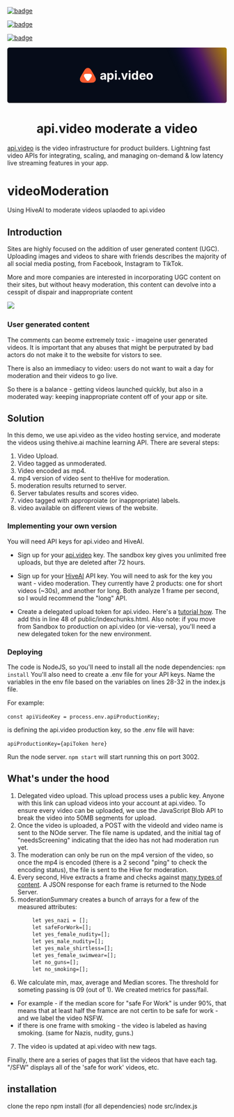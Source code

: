[![badge](https://img.shields.io/twitter/follow/api_video?style=social)](https://twitter.com/intent/follow?screen_name=api_video)

[![badge](https://img.shields.io/github/stars/apivideo/videoModeration?style=social)](https://github.com/apivideo/videoModeration)

[![badge](https://img.shields.io/discourse/topics?server=https%3A%2F%2Fcommunity.api.video)](https://community.api.video)

![](https://github.com/apivideo/.github/blob/main/assets/apivideo_banner.png)

<h1 align="center">api.video moderate a video</h1>

[api.video](https://api.video) is the video infrastructure for product builders. Lightning fast video APIs for integrating, scaling, and managing on-demand & low latency live streaming features in your app.

# videoModeration
Using HiveAI to moderate videos uplaoded to api.video


## Introduction

Sites are highly focused on the addition of user generated content (UGC). Uploading images and videos to share with friends describes the majority of all social media posting, from Facebook, Instagram to TikTok.

More and more companies are interested in incorporating UGC content on their sites, but without heavy moderation, this content can devolve into a cesspit of dispair and inappropriate content


![](https://github.com/dougsillars/videoModeration/blob/main/docs/comments.jpeg?raw=true)

### User generated content 

The comments can beome extremely toxic - imageine user generated videos.  It is important that any abuses that might be perputrated by bad actors do not make it to the website for vistors to see.  

There is also an immediacy to video: users do not want to wait a day for moderation and their videos to go live.  

So there is a balance - getting videos launched quickly, but also in a moderated way: keeping inappropriate content off of your app or site.

## Solution

In this demo, we use api.video as the video hosting service, and moderate the videos using thehive.ai machine learning API.  There are several steps:

1. Video Upload.
2. Video tagged as unmoderated.
3. Video encoded as mp4.
4. mp4 version of video sent to theHive for moderation.
5. moderation results returned to server.
5. Server tabulates results and scores video.
6. video tagged with approproiate (or inappropriate) labels.
7. video available on different views of the website.


### Implementing your own version

You will need API keys for api.video and HiveAI.

* Sign up for your [api.video](http://my.api.video/register/community) key.  The sandbox key gives you unlimited free uploads, but thye are deleted after 72 hours.
* Sign up for your [HiveAI](https://thehive.ai/signup) API key.  You will need to ask for the key you want - video moderation.  They currently have 2 products: one for short videos (~30s), and another for long. Both analyze 1 frame per second, so I would recommend the "long" API.

* Create a delegated upload token for api.video. Here's a [tutorial how](https://api.video/blog/tutorials/delegated-uploads).  The add this in line 48 of public/indexchunks.html.  Also note: if you move from Sandbox to production on api.video (or vie-versa), you'll need  a new delegated token for the new environment.


### Deploying

The code is NodeJS, so you'll need to install all the node dependencies: ```npm install```
You'll also need to create a .env file for your API keys.  Name the variables in the env file based on the variables on lines 28-32 in the index.js file.

For example:

```const apiVideoKey = process.env.apiProductionKey;```

is defining the api.video production key, so the .env file will have:

```apiProductionKey={apiToken here}```

Run the node server. ```npm start``` will start running this on port 3002.


## What's under the hood

1. Delegated video upload.  This upload process uses a public key. Anyone with this link can upload videos into your account at api.video.  To ensure every video can be uploaded, we use the JavaScript Blob API to break the video into 50MB segments for upload.
2. Once the video is uploaded, a POST with the videoId and video name is sent to the NOde server.  The file name is updated, and the initial tag of "needsScreening" indicating that the ideo has not had moderation run yet.
3. The moderation can only be run on the mp4 version of the video, so once the mp4 is encoded (there is a 2 second "ping" to check the encoding status), the file is sent to the Hive for moderation.
4. Every second, Hive extracts a frame and checks against [many types of content](https://thehive.ai/hive-moderation-suite).  A JSON response for each frame is returned to the Node Server.
5. moderationSummary creates a bunch of arrays for a few of the measured attributes:
```		
		let yes_nazi = [];
		let safeForWork=[];
		let yes_female_nudity=[];
		let yes_male_nudity=[];
		let yes_male_shirtless=[];
		let yes_female_swimwear=[];
		let no_guns=[];
		let no_smoking=[];
```

6. We calculate min, max, average and Median scores.  The threshold for someting passing is 09 (out of 1).  We created metrics for pass/fail.  
* For example - if the median score for "safe For Work" is under 90%, that means that at least half the framce are not certin to be safe for work - and we label the video NSFW.
* if there is one frame with smoking - the video is labeled as having smoking. (same for Nazis, nudity, guns.)
7. The video is updated at api.video with new tags.

Finally, there are a series of pages that list the videos that have each tag.  "/SFW" displays all of the 'safe for work' videos, etc.



## installation

clone the repo
npm install (for all dependencies)
node src/index.js
